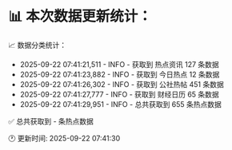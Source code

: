 📊 本次数据更新统计：
==========================

📈 数据分类统计：
- 2025-09-22 07:41:21,511 - INFO - 获取到 热点资讯 127 条数据
- 2025-09-22 07:41:23,882 - INFO - 获取到 今日热点 12 条数据
- 2025-09-22 07:41:26,302 - INFO - 获取到 公社热帖 451 条数据
- 2025-09-22 07:41:27,777 - INFO - 获取到 财经日历 65 条数据
- 2025-09-22 07:41:29,951 - INFO - 总共获取到 655 条热点数据

✅ 总共获取到 - 条热点数据

🕐 更新时间: 2025-09-22 07:41:30
